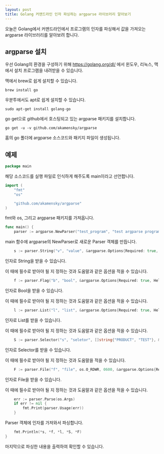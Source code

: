 ```yaml
---
layout: post
title: Golang 커맨드라인 인자 파싱하는 argparse 라이브러리 알아보기
---
```


오늘은 Golang에서 커맨드라인에서 프로그램의 인자를 파싱해서 값을 가져오는 argparse 라이브러리를 알아보려 합니다.

## argparse 설치

우선 Golang의 환경을 구성하기 위해 https://golang.org/dl/ 에서 윈도우, 리눅스, 맥에서 설치 프로그램을 내려받을 수 있습니다.

맥에서 brew로 쉽게 설치할 수 있습니다.

```
brew install go
```

우분투에서도 apt로 쉽게 설치할 수 있습니다.

```
sudo apt-get install golang-go
```

go get으로 github에서 호스팅되고 있는 argparse 패키지를 설치합니다.

```
go get -u -v github.com/akamensky/argparse
```

홈의 go 폴더에 argparse 소스코드와 패키지 파일이 생성됩니다.

## 예제

```go
package main
```

해당 소스코드를 실행 파일로 인식하게 해주도록 main이라고 선언합니다.

```go
import (
	"fmt"
	"os"

	"github.com/akamensky/argparse"
)
```

fmt와 os, 그리고 argparse 패키지를 가져옵니다.

```go
func main() {
	parser := argparse.NewParser("test_program", "test argparse program")
```

main 함수에 argparse의 NewParser로 새로운 Parser 객체를 만듭니다.

```go
    s := parser.String("v", "value", &argparse.Options{Required: true, Help: "Value to print"})
```

인자로 String을 받을 수 있습니다.

이 때에 필수로 받아야 될 지 정하는 것과 도움말과 같은 옵션을 적을 수 있습니다.

```go
    f := parser.Flag("b", "bool", &argparse.Options{Required: true, Help: "Bool to print"})
```

인자로 Bool을 받을 수 있습니다.

이 때에 필수로 받아야 될 지 정하는 것과 도움말과 같은 옵션을 적을 수 있습니다.

```go
    l := parser.List("l", "list", &argparse.Options{Required: true, Help: "List to print"})
```

인자로 List를 받을 수 있습니다.

이 때에 필수로 받아야 될 지 정하는 것과 도움말과 같은 옵션을 적을 수 있습니다.

```go
    S := parser.Selector("s", "seletor", []string{"PRODUCT", "TEST"}, &argparse.Options{Required: true, Help: "Select to print"})
```

인자로 Selector를 받을 수 있습니다.

이 때에 필수로 받아야 될 지 정하는 것과 도움말을 적을 수 있습니다.

```go
	F := parser.File("f", "file", os.O_RDWR, 0600, &argparse.Options{Required: true, Help: "File to print"})
```

인자로 File을 받을 수 있습니다.

이 때에 필수로 받아야 될 지 정하는 것과 도움말과 같은 옵션을 적을 수 있습니다.

```go
	err := parser.Parse(os.Args)
	if err != nil {
		fmt.Print(parser.Usage(err))
    }
```

Parser 객체에 인자를 가져와서 파싱합니다.

```go
	fmt.Println(*s, *f, *l, *S, *F)
}
```

마지막으로 파싱한 내용을 출력하여 확인할 수 있습니다.